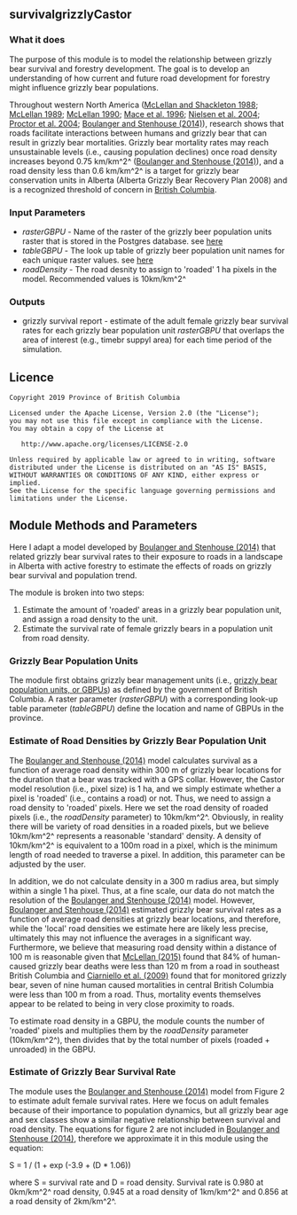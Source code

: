 ## survivalgrizzlyCastor

### What it does

The purpose of this module is to model the relationship between grizzly bear survival and forestry
development. The goal is to develop an understanding of how current and future road development for forestry might influence grizzly bear populations. 

Throughout western North America ([McLellan and Shackleton 1988](https://www.jstor.org/stable/2403836); [McLellan 1989](https://cdnsciencepub.com/doi/abs/10.1139/z89-264); [McLellan 1990](https://www.jstor.org/stable/3872902); [Mace et al. 1996](https://www.jstor.org/stable/2404779); [Nielsen et al. 2004](https://www.sciencedirect.com/science/article/pii/S0378112704003457); [Proctor et al. 2004](https://bioone.org/journals/ursus/volume-15/issue-2/1537-6176(2004)015%3C0145:ACAOMO%3E2.0.CO;2/A-comparative-analysis-of-management-options-for-grizzly-bear-conservation/10.2192/1537-6176(2004)015%3C0145:ACAOMO%3E2.0.CO;2.short); [Boulanger and Stenhouse (2014)](https://journals.plos.org/plosone/article?id=10.1371/journal.pone.0115535)), research shows that roads facilitate interactions between humans and grizzly bear that can result in grizzly bear mortalities. Grizzly bear mortality rates may reach unsustainable levels (i.e., causing population declines) once road density increases beyond 0.75 km/km^2^ ([Boulanger and Stenhouse (2014)](https://journals.plos.org/plosone/article?id=10.1371/journal.pone.0115535)), and a road density less than 0.6 km/km^2^ is a target for grizzly bear conservation units in Alberta (Alberta Grizzly Bear Recovery Plan 2008) and is a recognized threshold of concern in [British  Columbia](http://www.env.gov.bc.ca/soe/indicators/plants-and-animals/grizzly-bears.html).  

### Input Parameters
* *rasterGBPU* - Name of the raster of the grizzly beer population units raster that is stored in the Postgres database. see [here](https://github.com/bcgov/castor/blob/master/R/Params/grizzly_bear_population_units.Rmd) 
* *tableGBPU* - The look up table of grizzly beer population unit names for each unique raster values. see [here](https://github.com/bcgov/castor/blob/master/R/Params/grizzly_bear_population_units.Rmd)
* *roadDensity* - The road desnity to assign to 'roaded' 1 ha pixels in the model. Recommended values is 10km/km^2^


### Outputs

* grizzly survival report - estimate of the adult female grizzly bear survival rates for each grizzly bear population unit *rasterGBPU* that overlaps the area of interest (e.g., timebr suppyl area) for each time period of the simulation.

## Licence

    Copyright 2019 Province of British Columbia

    Licensed under the Apache License, Version 2.0 (the "License");
    you may not use this file except in compliance with the License.
    You may obtain a copy of the License at

       http://www.apache.org/licenses/LICENSE-2.0

    Unless required by applicable law or agreed to in writing, software
    distributed under the License is distributed on an "AS IS" BASIS,
    WITHOUT WARRANTIES OR CONDITIONS OF ANY KIND, either express or implied.
    See the License for the specific language governing permissions and
    limitations under the License.


## Module Methods and Parameters
Here I adapt a model developed by [Boulanger and Stenhouse (2014)](https://journals.plos.org/plosone/article?id=10.1371/journal.pone.0115535) that related grizzly bear survival rates to their exposure to roads in a landscape in Alberta with active forestry to estimate the effects of roads on grizzly bear survival and population trend.  

The module is broken into two steps:
1. Estimate the amount of 'roaded' areas in a grizzly bear population unit, and assign a road density to the unit.
2. Estimate the survival rate of female grizzly bears in a population unit from road density.

### Grizzly Bear Population Units
The module first obtains grizzly bear management units (i.e., [grizzly bear population units, or GBPUs](https://catalogue.data.gov.bc.ca/dataset/caa22f7a-87df-4f31-89e0-d5295ec5c725)) as defined by the government of British Columbia. A raster parameter (*rasterGBPU*) with a corresponding look-up table parameter (*tableGBPU*) define the location and name of GBPUs in the province. 

### Estimate of Road Densities by Grizzly Bear Population Unit
The [Boulanger and Stenhouse (2014)](https://journals.plos.org/plosone/article?id=10.1371/journal.pone.0115535) model calculates survival as a function of average road density within 300 m of grizzly bear locations for the duration that a bear was tracked with a GPS collar. However, the Castor model resolution (i.e., pixel size) is 1 ha, and we simply estimate whether a pixel is 'roaded' (i.e., contains a road) or not. Thus, we need to assign a road density to 'roaded' pixels. Here we set the road density of roaded pixels (i.e., the *roadDensity* parameter) to 10km/km^2^.  Obviously, in reality there will be variety of road densities in a roaded pixels, but we believe 10km/km^2^ represents a reasonable 'standard' density. A density of 10km/km^2^ is equivalent to a 100m road in a pixel, which is the minimum length of road needed to traverse a pixel. In addition, this parameter can be adjusted by the user.  

In addition, we do not calculate density in a 300 m radius area, but simply within a single 1 ha pixel. Thus, at a fine scale, our data do not match the resolution of the [Boulanger and Stenhouse (2014)](https://journals.plos.org/plosone/article?id=10.1371/journal.pone.0115535) model. However, [Boulanger and Stenhouse (2014)](https://journals.plos.org/plosone/article?id=10.1371/journal.pone.0115535) estimated grizzly bear survival rates as a function of average road densities at grizzly bear locations, and therefore, while the 'local' road densities we estimate here are likely less precise, ultimately this may not influence the averages in a significant way. Furthermore, we believe that measuring road density within a distance of 100 m is reasonable given that [McLellan (2015)](https://wildlife.onlinelibrary.wiley.com/doi/abs/10.1002/jwmg.896) found that 84% of human-caused grizzly bear deaths were less than 120 m from a road in southeast British Columbia and [Ciarniello et al. (2009)](https://bioone.org/journals/Wildlife-Biology/volume-15/issue-3/08-080/Comparison-of-Grizzly-Bear-Ursus-arctos-Demographics-in-Wilderness-Mountains/10.2981/08-080.short)
found that for monitored grizzly bear, seven of nine human caused mortalities in central British Columbia were less than 100 m from a road. Thus, mortality events themselves appear to be related to being in very close proximity to roads. 

To estimate road density in a GBPU, the module counts the number of 'roaded' pixels and multiplies them by the *roadDensity* parameter (10km/km^2^), then divides that by the total number of pixels (roaded + unroaded) in the GBPU.

### Estimate of Grizzly Bear Survival Rate
The module uses the [Boulanger and Stenhouse (2014)](https://journals.plos.org/plosone/article?id=10.1371/journal.pone.0115535) model from Figure 2 to estimate adult female survival rates. Here we focus on adult females because of their importance to population dynamics, but all grizzly bear age and sex classes show a similar negative relationship between survival and road density. The equations for figure 2 are not included in [Boulanger and Stenhouse (2014)](https://journals.plos.org/plosone/article?id=10.1371/journal.pone.0115535), therefore we approximate it in this module using the equation:

S = 1 / (1 + exp (-3.9 + (D * 1.06)) 

where S = survival rate and D = road density. Survival rate  is 0.980 at 0km/km^2^ road density, 0.945 at a road density of 1km/km^2^ and 0.856 at a road density of 2km/km^2^.

